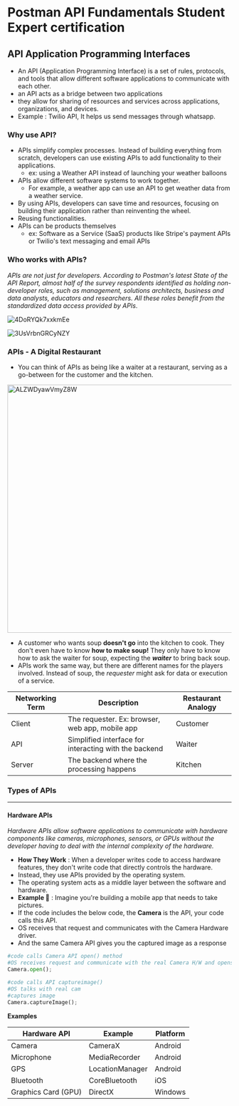 # Postman API Fundamentals Student Expert certification

## API Application Programming Interfaces
* An API (Application Programming Interface) is a set of rules, protocols, and tools that allow different software applications to communicate with each other.
* an API acts as a bridge between two applications
* they allow for sharing of resources and services across applications, organizations, and devices.
* Example : Twilio API, It helps us send messages through whatsapp.

### Why use API?
* APIs simplify complex processes. Instead of building everything from scratch, developers can use existing APIs to add functionality to their applications.
  * ex: using a Weather API instead of launching your weather balloons
* APIs allow different software systems to work together.
  * For example, a weather app can use an API to get weather data from a weather service.
* By using APIs, developers can save time and resources, focusing on building their application rather than reinventing the wheel.
* Reusing functionalities.
* APIs can be products themselves
  * ex: Software as a Service (SaaS) products like Stripe's payment APIs or Twilio's text messaging and email APIs

### Who works with APIs?
*APIs are not just for developers. According to Postman's latest State of the API Report, almost half of the survey respondents identified as holding non-developer roles, such as management, solutions architects, business and data analysts, educators and researchers. All these roles benefit from the standardized data access provided by APIs*.

![4DoRYQk7xxkmEe](https://github.com/user-attachments/assets/e6c08bbc-73da-4303-acf7-beb0f079d480)

  
![3UsVrbnGRCyNZY](https://github.com/user-attachments/assets/1259c3d1-761a-48af-bb74-2a1184ef6824)

### APIs - A Digital Restaurant

* You can think of APIs as being like a waiter at a restaurant, serving as a go-between for the customer and the kitchen. 

<img width="557" alt="ALZWDyawVmyZ8W" src="https://github.com/user-attachments/assets/d103d84e-ebfe-4103-a794-f6bd1987be9d" />

* A customer who wants soup **doesn't go** into the kitchen to cook. They don't even have to know **how to make soup!** They only have to know how to ask the waiter for soup, expecting the ***waiter*** to bring back soup.
* APIs work the same way, but there are different names for the players involved. Instead of soup, the *requester* might ask for data or execution of a service.

| Networking Term | Description | Restaurant Analogy |
|----------------------|---------------------------------------------------------|-------------------------|
| Client | The requester. Ex: browser, web app, mobile app | Customer | 
| API | Simplified interface for interacting with the backend | Waiter | 
| Server | The backend where the processing happens | Kitchen |

### Types of APIs
------------------------------------------------------------------------------------------
#### Hardware APIs 
*Hardware APIs allow software applications to communicate with hardware components like cameras, microphones, sensors, or GPUs without the developer having to deal with the internal complexity of the hardware.*
* **How They Work** : When a developer writes code to access hardware features, they don't write code that directly controls the hardware.
 * Instead, they use APIs provided by the operating system.
 * The operating system acts as a middle layer between the software and hardware.
* **Example 📱** : Imagine you're building a mobile app that needs to take pictures.
 * If the code includes the below code, the **Camera** is the API, your code calls this API.
 * OS receives that request and communicates with the Camera Hardware driver.
 * And the same Camera API gives you the captured image as a response
```python
#code calls Camera API open() method
#OS receives request and communicate with the real Camera H/W and opens the camera as response
Camera.open();

#code calls API captureimage()
#OS talks with real cam
#captures image
Camera.captureImage();
```
**Examples**

| Hardware	API | Example |	Platform |
| --------------- | ------------------------ | -------------------------------- |
| Camera |	CameraX |	Android |
| Microphone |	MediaRecorder |	Android |
| GPS |	LocationManager |	Android |
| Bluetooth |	CoreBluetooth |	iOS |
| Graphics Card (GPU)	| DirectX	| Windows |


